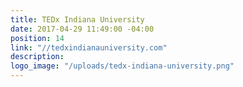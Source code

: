 ```yaml
---
title: TEDx Indiana University
date: 2017-04-29 11:49:00 -04:00
position: 14
link: "//tedxindianauniversity.com"
description: 
logo_image: "/uploads/tedx-indiana-university.png"
---
```


